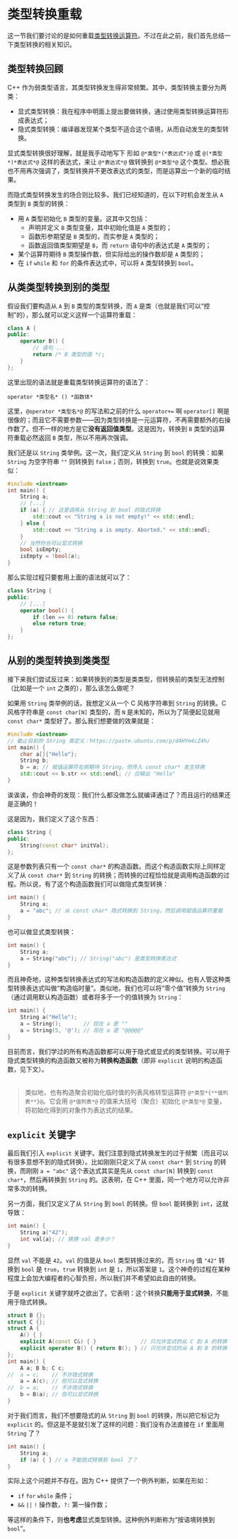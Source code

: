# 类型转换重载

这一节我们要讨论的是如何重载[类型转换运算符](/ch02/part2/other_operator.md#类型转换运算符)。不过在此之前，我们首先总结一下类型转换的相关知识。

## 类型转换回顾

C++ 作为弱类型语言，其类型转换发生得非常频繁。其中，类型转换主要分为两类：
- 显式类型转换：我在程序中明面上提出要做转换，通过使用类型转换运算符形成表达式；
- 隐式类型转换：编译器发现某个类型不适合这个语境，从而自动发生的类型转换。

显式类型转换很好理解，就是我手动地写下 形如 `@*类型*(*表达式*)@` 或 `@(*类型*)*表达式*@` 这样的表达式，来让 `@*表达式*@` 做转换到 `@*类型*@` 这个类型。想必我也不用再次强调了，类型转换并不更改表达式的类型，而是运算出一个新的临时结果。

而隐式类型转换发生的场合则比较多。我们已经知道的，在以下时机会发生从 `A` 类型到 `B` 类型的转换：
- 用 `A` 类型初始化 `B` 类型的变量。这其中又包括：
    - 声明并定义 `B` 类型变量，其中初始化值是 `A` 类型的；
    - 函数形参期望是 `B` 类型的，而实参是 `A` 类型的；
    - 函数返回值类型期望是 `B`，而 `return` 语句中的表达式是 `A` 类型的；
- 某个运算符期待 `B` 类型操作数，但实际给出的操作数却是 `A` 类型的；
- 在 `if` `while` 和 `for` 的条件表达式中，可以将 `A` 类型转换到 `bool`。

## 从类类型转换到别的类型

假设我们要构造从 `A` 到 `B` 类型的类型转换，而 `A` 是类（也就是我们可以“控制”的），那么就可以定义这样一个运算符重载：
```cpp
class A {
public:
    operator B() {
        // 语句 ...
        return /* B 类型的值 */;
    }
};
```
这里出现的语法就是重载类型转换运算符的语法了：
```sdsc
operator *类型名* () *函数体*
```
这里，`@operator *类型名*@` 的写法和之前的什么 `operator+=` 啊 `operator[]` 啊是很像的；而且它不需要参数——因为类型转换是一元运算符，不再需要额外的右操作数了。但不一样的地方是它**没有返回值类型**。这是因为，转换到 `B` 类型的运算符重载必然返回 `B` 类型，所以不用再次强调。

我们还是以 `String` 类举例。这一次，我们定义从 `String` 到 `bool` 的转换：如果 `String` 为空字符串 `""` 则转换到 `false`；否则，转换到 `true`。也就是说效果类似：
```cpp
#include <iostream>
int main() {
    String a;
    // [...]
    if (a) { // 这里调用从 String 到 bool 的隐式转换
        std::cout << "String a is not empty!" << std::endl;
    } else {
        std::cout << "String a is empty. Aborted." << std::endl;
    }
    // 当然你也可以显式转换
    bool isEmpty;
    isEmpty = !bool(a);
}
```
那么实现过程只要套用上面的语法就可以了：
```cpp
class String {
public:
    // [...]
    operator bool() {
        if (len == 0) return false;
        else return true;
    }
};
```

## 从别的类型转换到类类型

接下来我们尝试反过来：如果转换到的类型是类类型，但转换前的类型无法控制（比如是一个 `int` 之类的），那么该怎么做呢？

如果用 `String` 类举例的话，我想定义从一个 C 风格字符串到 `String` 的转换。C 风格字符串是 `const char[N]` 类型的，而 `N` 是未知的，所以为了简便起见就用 `const char*` 类型好了。那么我们想要做的效果就是：
```cpp
#include <iostream>
// 截止目前的 String 类定义：https://paste.ubuntu.com/p/d4HYm4cZ4h/
int main() {
    char a[]{"Hello"};
    String b;
    b = a; // 赋值运算符右侧期待 String，但传入 const char* 发生转换
    std::cout << b.str << std::endl; // 应输出 "Hello"
}
```
诶诶诶，你会神奇的发现：我们什么都没做怎么就编译通过了？而且运行的结果还是正确的！

这是因为，我们定义了这个东西：
```cpp
class String {
public:
    String(const char* initVal);
};
```
这是参数列表只有一个 `const char*` 的构造函数。而这个构造函数实际上同样定义了从 `const char*` 到 `String` 的转换；而转换的过程恰恰就是调用构造函数的过程。所以说，有了这个构造函数我们可以做隐式类型转换：
```cpp
int main() {
    String a;
    a = "abc"; // 从 const char* 隐式转换到 String，然后调用赋值运算符重载
}
```
也可以做显式类型转换：
```cpp
int main() {
    String a;
    a = String("abc"); // String("abc") 是类型转换表达式
}
```
而且神奇地，这种类型转换表达式的写法和构造函数的定义神似。也有人管这种类型转换表达式叫做“构造临时量”。类似地，我们也可以将“零个值”转换为 `String`（通过调用默认构造函数）或者将多于一个的值转换为 `String`：
```cpp
int main() {
    String a("Hello");
    a = String();       // 现在 a 是 ""
    a = String(5, '@'); // 现在 a 是 "@@@@@"
}
```

目前而言，我们学过的所有构造函数都可以用于隐式或显式的类型转换。可以用于隐式类型转换的构造函数又被称为**转换构造函数**（即非 `explicit` 说明的构造函数，见下文）。

<h6 id="idx_列表风格转型运算符"></h6>

> 类似地，也有构造聚合初始化临时值的列表风格转型运算符 `@*类型*{**值列表**}@`。它会用 `@*值列表*@` 的值来大括号（聚合）初始化 `@*类型*@` 变量，将初始化得到的对象作为表达式的结果。

## `explicit` 关键字

最后我们引入 `explicit` 关键字。我们注意到隐式转换发生的过于频繁（而且可以有很多意想不到的隐式转换）。比如刚刚只定义了从 `const char*` 到 `String` 的转换，而刚刚 `a = "abc"` 这个表达式其实是先从 `const char[N]` 转换到 `const char*`，然后再转换到 `String` 的。这表明，在 C++ 里面，同一个地方可以允许非常多次的转换。

另一方面，我们又定义了从 `String` 到 `bool` 的转换。但 `bool` 能转换到 `int`，这就导致：
```cpp
int main() {
    String a("42");
    int val{a}; // 猜猜 val 是多少？
}
```
显然 `val` 不能是 `42`。`val` 的值是从 `bool` 类型转换过来的，而 `String` 值 `"42"` 转换到 `bool` 是 `true`，`true` 转换到 `int` 是 `1`，所以答案是 `1`。这个神奇的过程在某种程度上会加大编程者的心智负担，所以我们并不希望如此自由的转换。

于是 `explicit` 关键字就呼之欲出了。它表明：这个转换**只能用于显式转换**，不能用于隐式转换。
```CPP
struct B {};
struct C {};
struct A {
    A() { }
    explicit A(const C&) { }              // 只允许显式的从 C 到 A 的转换
    explicit operator B() { return B(); } // 只允许显式的从 A 到 B 的转换 
};
int main() {
    A a; B b; C c;
//  a = c;    // 不许隐式转换
    a = A(c); // 但可以显式转换
//  b = a;    // 不许隐式转换
    b = B(a); // 但可以显式转换
}
```

对于我们而言，我们不想要隐式的从 `String` 到 `bool` 的转换，所以把它标记为 `explicit` 的。但这是不是就引发了这样的问题：我们没有办法直接在 `if` 里面用 `String` 了？
```cpp
int main() {
    String a;
    if (a) { } // a 不能隐式转换到 bool 了？
}
```
实际上这个问题并不存在。因为 C++ 提供了一个例外判断，如果在形如：
- `if` `for` `while` 条件；
- `&&` `||` `!` 操作数，`?:` 第一操作数；

等这样的条件下，则**也考虑**显式类型转换。这种例外判断称为“按语境转换到 `bool`”。